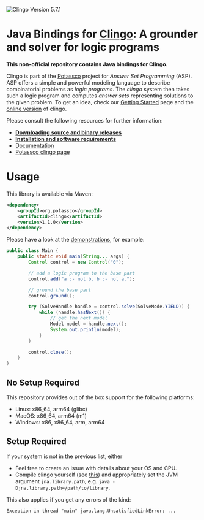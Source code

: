 ![Clingo Version 5.7.1](https://img.shields.io/badge/clingo-5.7.1-informational)

# Java Bindings for [Clingo](https://github.com/potassco/clingo): A grounder and solver for logic programs

**This non-official repository contains Java bindings for Clingo.**

Clingo is part of the [Potassco](https://potassco.org) project for *Answer Set
Programming* (ASP).  ASP offers a simple and powerful modeling language to
describe combinatorial problems as *logic programs*.  The *clingo* system then
takes such a logic program and computes *answer sets* representing solutions to
the given problem.  To get an idea, check our [Getting
Started](https://potassco.org/doc/start/) page and the [online
version](https://potassco.org/clingo/run/) of clingo.

Please consult the following resources for further information:

- [**Downloading source and binary releases**](https://github.com/potassco/clingo/releases)
- [**Installation and software requirements**](https://github.com/potassco/clingo/blob/master/INSTALL.md)
- [Documentation](https://github.com/potassco/guide/releases)
- [Potassco clingo page](https://potassco.org/clingo/)

# Usage

This library is available via Maven:

```xml
<dependency>
    <groupId>org.potassco</groupId>
    <artifactId>clingo</artifactId>
    <version>1.1.0</version>
</dependency>
```

Please have a look at the [demonstrations](src/test/java/demo), for example:

```java
public class Main {
    public static void main(String... args) {
        Control control = new Control("0");

        // add a logic program to the base part
        control.add("a :- not b. b :- not a.");

        // ground the base part
        control.ground();

        try (SolveHandle handle = control.solve(SolveMode.YIELD)) {
            while (handle.hasNext()) {
                // get the next model
                Model model = handle.next();
                System.out.println(model);
            }
        }

        control.close();
    }
}
```

## No Setup Required

This repository provides out of the box support for the following platforms:

- Linux: x86_64, arm64 (glibc)
- MacOS: x86_64, arm64 (m1)
- Windows: x86, x86_64, arm, arm64

## Setup Required

If your system is not in the previous list, either

- Feel free to create an issue with details about your OS and CPU.
- Compile clingo yourself (see [this](https://github.com/potassco/clingo/blob/master/INSTALL.md#build-install-and-test)) and appropriately set the JVM argument `jna.library.path`, e.g. `java -Djna.library.path=/path/to/library`.

This also applies if you get any errors of the kind:

```
Exception in thread "main" java.lang.UnsatisfiedLinkError: ...
```
